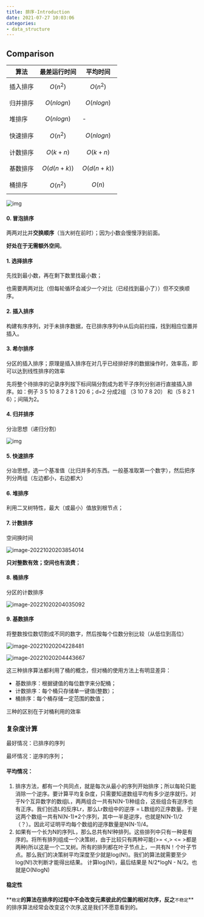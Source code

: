 ```yaml
---
title: 排序-Introduction
date: 2021-07-27 10:03:06
categories:
- data_structure
---
```

## Comparison

| 算法     | 最差运行时间  | 平均时间      |
| -------- | ------------- | ------------- |
| 插入排序 | $$O(n^2)$$    | $$O(n^2)$$    |
| 归并排序 | $$O(nlog n)$$ | $$O(nlog n)$$ |
| 堆排序   | $$O(nlog n)$$ | -             |
| 快速排序 | $$O( n^2 )$$  | $$O(nlog n)$$ |
| 计数排序 | $$O(k+n)$$    | $$O(k+n)$$    |
| 基数排序 | $$O(d(n+k))$$ | $$O(d(n+k))$$ |
| 桶排序   | $$O(n^2)$$    | $$O(n)$$      |

![img](imags/sort.png)

#### 0. 冒泡排序

两两对比并**交换顺序**（当大树在前时）；因为小数会慢慢浮到前面。

**好处在于无需额外空间**。

#### 1. 选择排序

先找到最小数，再在剩下数里找最小数；

也需要两两对比（但每轮循环会减少一个对比（已经找到最小了））但不交换顺序。

#### 2. 插入排序

构建有序序列，对于未排序数据，在已排序序列中从后向前扫描，找到相应位置并插入。

#### 3. 希尔排序

分区的插入排序；原理是插入排序在对几乎已经排好序的数据操作时，效率高，即可以达到线性排序的效率

先将整个待排序的记录序列按下标间隔分割成为若干子序列分别进行直接插入排序。如：例子 3 5 10 8 7 2 8 1 20 6；d=2 分成2组 （3 10 7 8 20） 和（5 8 2 1 6）；间隔为2。

#### 4. 归并排序

分治思想（递归分割）

![img](imags/1024555-20161218163120151-452283750.png)

#### 5. 快速排序

分冶思想，选一个基准值（比归并多的东西。一般基准取第一个数字），然后把序列分两组（左边都小，右边都大）

#### 6. 堆排序

利用二叉树特性，最大（或最小）值放到根节点；

#### 7. 计数排序

空间换时间

![image-20221020203854014](imags/image-20221020203854014.png)

**只对整数有效；空间也有浪费**；

#### 8. 桶排序

分区的计数排序

![image-20221020204035092](imags/image-20221020204035092.png)

#### 9. 基数排序

将整数按位数切割成不同的数字，然后按每个位数分别比较（从低位到高位）

![image-20221020204228481](imags/image-20221020204228481.png)

![image-20221020204443667](imags/image-20221020204443667.png)

这三种排序算法都利用了桶的概念，但对桶的使用方法上有明显差异：

- 基数排序：根据键值的每位数字来分配桶；
- 计数排序：每个桶只存储单一键值(整数）；
- 桶排序：每个桶存储一定范围的数值；

三种的区别在于对桶利用的效率

### 复杂度计算

最好情况：已排序的序列

最坏情况：逆序的序列；

#### 平均情况：

1. 排序方法，都有一个共同点，就是每次从最小的序列开始排序；所以每轮只能消除一个逆序。要计算平均复杂度，只需要知道数组平均有多少逆序就行。对于N个互异数字的数组L，两两组合一共有N(N-1)种组合，这些组合有逆序也有正序。我们创造L的反序Lr，那么Lr数组中的逆序 = L数组的正序数量。于是这两个数组一共有N(N-1)*2个序列，其中一半是逆序，也就是N(N-1)/2（？）。因此可证明平均每个数组的逆序数量是N(N-1)/4。
2. 如果有一个长为N的序列L，那么总共有N!种排列。这些排列中只有一种是有序的。将所有排列组成一个决策树，由于比较只有两种可能(>= <,> <= >都是两种)所以这是一个二叉树。所有的排列都在叶子节点上，一共有N！个叶子节点。那么我们的决策树平均深度至少就是log(N!)。我们的算法就需要至少log(N!)次判断才能得出结果。
   计算log(N!)，最后结果是 N/2*logN - N/2。也就是O(NlogN)



#### 稳定性

**`稳定`**的算法在排序的过程中不会改变元素彼此的位置的相对次序，反之**`不稳定`**的排序算法经常会改变这个次序,这是我们不愿意看到的。